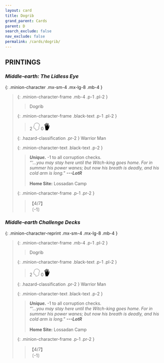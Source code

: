 ```yaml
---
layout: card
title: Dogrib
grand_parent: Cards
parent: D
search_exclude: false
nav_exclude: false
permalink: /cards/dogrib/
---
```


## PRINTINGS


### _Middle-earth: The Lidless Eye_

{: .minion-character .mx-sm-4 .mx-lg-8 .mb-4 }
> {: .minion-character-frame .mb-4 .p-1 .pl-2 }
> > <div class="hazard-mp"></div>
> > <div class="card-name">Dogrib</div>
>
> {: .minion-character-frame .black-text .p-1 .pl-2 }
> > 2 ![](/assets/images/mind.svg) 0![](/assets/images/di.svg)
>
> {: .hazard-classification .pr-2 }
> Warrior Man
>
> {: .minion-character-text .black-text .p-2 }
> > _**Unique.**_ -1 to all corruption checks. <br>_“‘...you may stay here until the Witch-king goes home. For in summer his power wanes; but now his breath is deadly, and his cold arm is long."_ ***---&#65279;LotR***  <br><br>**Home Site:** Lossadan Camp 
>
> {: .minion-character-frame .p-1 .pr-2 }
> > <div class="card-shield">【4/7】</div>
> > <div class="card-corruption-white">〔-1〕</div>

### _Middle-earth Challenge Decks_

{: .minion-character-reprint .mx-sm-4 .mx-lg-8 .mb-4 }
> {: .minion-character-frame .mb-4 .p-1 .pl-2 }
> > <div class="hazard-mp"></div>
> > <div class="card-name">Dogrib</div>
>
> {: .minion-character-frame .black-text .p-1 .pl-2 }
> > 2 ![](/assets/images/mind.svg) 0![](/assets/images/di.svg)
>
> {: .hazard-classification .pr-2 }
> Warrior Man
>
> {: .minion-character-text .black-text .p-2 }
> > _**Unique.**_ -1 to all corruption checks. <br>_“‘...you may stay here until the Witch-king goes home. For in summer his power wanes; but now his breath is deadly, and his cold arm is long."_ ***---&#65279;LotR***  <br><br>**Home Site:** Lossadan Camp 
>
> {: .minion-character-frame .p-1 .pr-2 }
> > <div class="card-shield">【4/7】</div>
> > <div class="card-corruption-white">〔-1〕</div>
